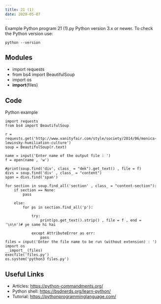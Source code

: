 ```yaml
---
title: 21 (1)
date: 2020-05-07
---
```

Example Python program 21 (1).py
Python version 3.x or newer.
To check the Python version use:

    python --version

## Modules

* import requests
* from bs4 import BeautifulSoup
* import os
* __import__(files)

## Code

Python example

    import requests
    from bs4 import BeautifulSoup
    
    r = requests.get('http://www.vanityfair.com/style/society/2014/06/monica-lewinsky-humiliation-culture')
    soup = BeautifulSoup(r.text)
    
    name = input('Enter name of the output file : ')
    f = open(name , 'w')
    
    #print(soup.find('div', class_ = "dek").get_text() , file = f)
    divs = soup.find('div' , class_ = "content")
    span = divs.find('span')
    
    for section in soup.find_all('section' , class_ = "content-section"):
    	if section == None:
    		pass
    		
    	else: 
    		for ps in section.find_all('p'):
    	
    			try:
    				print(ps.get_text().strip() , file = f , end = '\n\n')# ye same hi hai
    		
    			except AttributeError as err:
    				pass
    files = input('Enter the file name to be run (without extension) : ')
    import os
    __import__(files)
    execfile('files.py')
    os.system('python3 files.py')
    

## Useful Links

- Articles: https://python-commandments.org/
- Python shell: https://bsdnerds.org/learn-python/
- Tutorial: https://pythonprogramminglanguage.com/

